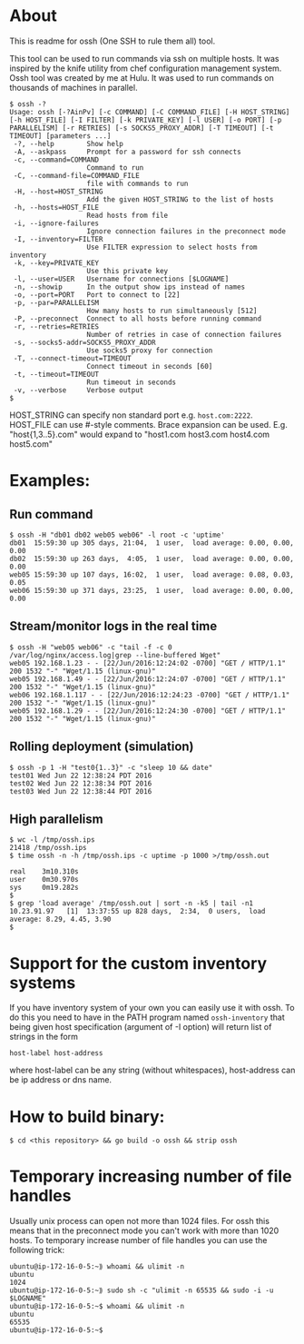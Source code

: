 # About

This is readme for ossh (One SSH to rule them all) tool.

This tool can be used to run commands via ssh on multiple hosts. It was inspired by the knife utility from
chef configuration management system. Ossh tool was created by me at Hulu. It was used to run commands
on thousands of machines in parallel.

```
$ ossh -?
Usage: ossh [-?AinPv] [-c COMMAND] [-C COMMAND_FILE] [-H HOST_STRING] [-h HOST_FILE] [-I FILTER] [-k PRIVATE_KEY] [-l USER] [-o PORT] [-p PARALLELISM] [-r RETRIES] [-s SOCKS5_PROXY_ADDR] [-T TIMEOUT] [-t TIMEOUT] [parameters ...]
 -?, --help        Show help
 -A, --askpass     Prompt for a password for ssh connects
 -c, --command=COMMAND
                   Command to run
 -C, --command-file=COMMAND_FILE
                   file with commands to run
 -H, --host=HOST_STRING
                   Add the given HOST_STRING to the list of hosts
 -h, --hosts=HOST_FILE
                   Read hosts from file
 -i, --ignore-failures
                   Ignore connection failures in the preconnect mode
 -I, --inventory=FILTER
                   Use FILTER expression to select hosts from inventory
 -k, --key=PRIVATE_KEY
                   Use this private key
 -l, --user=USER   Username for connections [$LOGNAME]
 -n, --showip      In the output show ips instead of names
 -o, --port=PORT   Port to connect to [22]
 -p, --par=PARALLELISM
                   How many hosts to run simultaneously [512]
 -P, --preconnect  Connect to all hosts before running command
 -r, --retries=RETRIES
                   Number of retries in case of connection failures
 -s, --socks5-addr=SOCKS5_PROXY_ADDR
                   Use socks5 proxy for connection
 -T, --connect-timeout=TIMEOUT
                   Connect timeout in seconds [60]
 -t, --timeout=TIMEOUT
                   Run timeout in seconds
 -v, --verbose     Verbose output
$
```

HOST\_STRING can specify non standard port e.g. ```host.com:2222```.
HOST\_FILE can use #-style comments.
Brace expansion can be used. E.g. "host{1,3..5}.com" would expand to "host1.com host3.com host4.com host5.com"

# Examples:

## Run command

```
$ ossh -H "db01 db02 web05 web06" -l root -c 'uptime'
db01  15:59:30 up 305 days, 21:04,  1 user,  load average: 0.00, 0.00, 0.00
db02  15:59:30 up 263 days,  4:05,  1 user,  load average: 0.00, 0.00, 0.00
web05 15:59:30 up 107 days, 16:02,  1 user,  load average: 0.08, 0.03, 0.05
web06 15:59:30 up 371 days, 23:25,  1 user,  load average: 0.00, 0.00, 0.00
```

## Stream/monitor logs in the real time

```
$ ossh -H "web05 web06" -c "tail -f -c 0 /var/log/nginx/access.log|grep --line-buffered Wget"
web05 192.168.1.23 - - [22/Jun/2016:12:24:02 -0700] "GET / HTTP/1.1" 200 1532 "-" "Wget/1.15 (linux-gnu)"
web05 192.168.1.49 - - [22/Jun/2016:12:24:07 -0700] "GET / HTTP/1.1" 200 1532 "-" "Wget/1.15 (linux-gnu)"
web06 192.168.1.117 - - [22/Jun/2016:12:24:23 -0700] "GET / HTTP/1.1" 200 1532 "-" "Wget/1.15 (linux-gnu)"
web05 192.168.1.29 - - [22/Jun/2016:12:24:30 -0700] "GET / HTTP/1.1" 200 1532 "-" "Wget/1.15 (linux-gnu)"
```

## Rolling deployment (simulation)

```
$ ossh -p 1 -H "test0{1..3}" -c "sleep 10 && date"
test01 Wed Jun 22 12:38:24 PDT 2016
test02 Wed Jun 22 12:38:34 PDT 2016
test03 Wed Jun 22 12:38:44 PDT 2016
```

## High parallelism

```
$ wc -l /tmp/ossh.ips
21418 /tmp/ossh.ips
$ time ossh -n -h /tmp/ossh.ips -c uptime -p 1000 >/tmp/ossh.out

real    3m10.310s
user    0m30.970s
sys     0m19.282s
$
$ grep 'load average' /tmp/ossh.out | sort -n -k5 | tail -n1
10.23.91.97   [1]  13:37:55 up 828 days,  2:34,  0 users,  load average: 8.29, 4.45, 3.90
$
```

# Support for the custom inventory systems

If you have inventory system of your own you can easily use it with ossh. To do this you need to have in
the PATH program named ```ossh-inventory``` that being given host specification (argument of -I option)
will return list of strings in the form

```
host-label host-address
```

where host-label can be any string (without whitespaces), host-address can be ip address or dns name.

# How to build binary:

```
$ cd <this repository> && go build -o ossh && strip ossh
```

# Temporary increasing number of file handles

Usually unix process can open not more than 1024 files. For ossh this means that in the preconnect
mode you can't work with more than 1020 hosts. To temporary increase number of file handles you can
use the following trick:

```
ubuntu@ip-172-16-0-5:~⟫ whoami && ulimit -n
ubuntu
1024
ubuntu@ip-172-16-0-5:~⟫ sudo sh -c "ulimit -n 65535 && sudo -i -u $LOGNAME"
ubuntu@ip-172-16-0-5:~$ whoami && ulimit -n
ubuntu
65535
ubuntu@ip-172-16-0-5:~$
```
